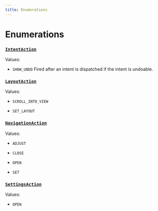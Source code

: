 ```yaml
---
title: Enumerations
---
```

# Enumerations
### [`IntentAction`](https://github.com/dxos/dxos/blob/516b7546a/packages/sdk/app-framework/src/plugins/IntentPlugin/provides.ts#L30)



Values:
- `SHOW_UNDO` Fired after an intent is dispatched if the intent is undoable.


### [`LayoutAction`](https://github.com/dxos/dxos/blob/516b7546a/packages/sdk/app-framework/src/plugins/common/layout.ts#L89)



Values:
- `SCROLL_INTO_VIEW` 

- `SET_LAYOUT` 


### [`NavigationAction`](https://github.com/dxos/dxos/blob/516b7546a/packages/sdk/app-framework/src/plugins/common/navigation.ts#L102)



Values:
- `ADJUST` 

- `CLOSE` 

- `OPEN` 

- `SET` 


### [`SettingsAction`](https://github.com/dxos/dxos/blob/516b7546a/packages/sdk/app-framework/src/plugins/common/settings.ts#L20)



Values:
- `OPEN` 


